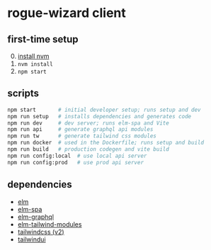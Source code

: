 # rogue-wizard client

## first-time setup

0. [install nvm](https://github.com/nvm-sh/nvm)
1. `nvm install`
2. `npm start`

## scripts

```bash
npm start       # initial developer setup; runs setup and dev
npm run setup   # installs dependencies and generates code
npm run dev     # dev server; runs elm-spa and Vite
npm run api     # generate graphql api modules
npm run tw      # generate tailwind css modules
npm run docker  # used in the Dockerfile; runs setup and build
npm run build   # production codegen and vite build
npm run config:local  # use local api server
npm run config:prod   # use prod api server
```

## dependencies

- [elm](https://elm-lang.org)
- [elm-spa](https://elm-spa.dev)
- [elm-graphql](https://github.com/dillonkearns/elm-graphql)
- [elm-tailwind-modules](https://matheus23.github.io/elm-tailwind-modules)
- [tailwindcss (v2)](https://v2.tailwindcss.com)
- [tailwindui](https://tailwindui.com)
